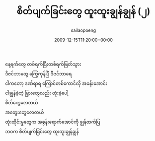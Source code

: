 ﻿---
_last_editor_used_jetpack: block-editor
_publicize_job_id: "59370059118"
_wp_old_date: "2021-06-09"
author: sailaopoeng
categories:
  - poems
date: "2009-12-15T11:20:00+00:00"
parent_post_id: null
post_id: "143"
timeline_notification: "1623195976"
title: စိတ်ပျက်ခြင်းတွေ ထူးထူးချွန်ချွန် (၂)
url: /2009/12/15/စိတ်ပျက်ခြင်းတွေ-ထူးထူး/

---
နေ့ရက်တွေ တစ်ရက်ပြီးတစ်ရက်ဖြတ်သွား  
ဒီဇင်ဘာတွေ ကြွေကုန်ပြီ ဒီဇင်ဘာရေ  
ငါကတော့ ဒဏ်ရာရ ကြောင်တစ်ကောင်လို အခန်းအောင်း  
ငါချွန်ခဲ့တဲ့ မြှားတွေလည်း တုံးခဲ့ပေါ့  
စိတ်တွေလေတယ်  
အတွေးတွေလေတယ်  
ထုံးထိုင်းမှုတွေက အစွန်းရောက်အောင်ကို ချွန်ထက်ပြ  
ဘဝက စိတ်ပျက်ခြင်းတွေ ထူးထူးချွန်ချွန်
